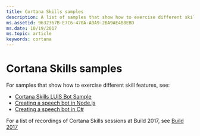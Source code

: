 ```yaml
---
title: Cortana Skills samples
description: A list of samples that show how to exercise different skill features.  
ms.assetid: 9632367B-E7C6-470A-A0A9-2BA9AE4B8EBD
ms.date: 10/19/2017
ms.topic: article
keywords: cortana
---
```



# Cortana Skills samples 

For samples that show how to exercise different skill features, see:

- [Cortana Skills LUIS Bot Sample](https://github.com/Microsoft/Cortana-Skills-Samples-Build-2017/tree/master/B8029)
- [Creating a speech bot in Node.js](https://github.com/Microsoft/BotBuilder-Samples/tree/master/Node/demo-RollerSkill)
- [Creating a speech bot in C#](https://github.com/Microsoft/BotBuilder-Samples/tree/master/CSharp/demo-RollerSkill)

For a list of recordings of Cortana Skills sessions at Build 2017, see [Build 2017](https://github.com/Microsoft/Cortana-Skills-Samples-Build-2017)


<!--
- [](https://github.com/topics/cortana-skills)
- [](https://github.com/microsoft/cortana-samples)
- [](https://github.com/Microsoft/Cortana-Skills-Samples-Build-2017)
-->